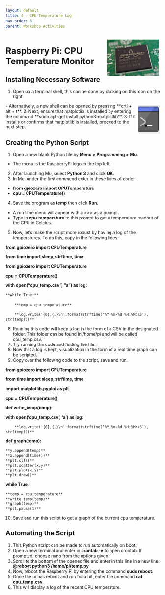 ```yaml
---
layout: default
title: 4 - CPU Temperature Log
nav_order: 6
parent: Workshop Activities
---
```

<img src="images/CPU_temp_log_image1.PNG" style="float:right;width:180px;" alt="image description">

# Raspberry Pi: CPU Temperature Monitor 

## Installing Necessary Software
1. Open up a terminal shell, this can be done by clicking on this icon on the right: 
<img src="images/setting_up_RasPi_image1.PNG" style="float:right;width:80px;height:100px;" alt="terminal."> 
  - Alternatively, a new shell can be opened by pressing **crtl + alt + t**.   
2. Next, ensure that matplotlib is installed by entering the command **sudo apt-get install python3-matplotlib**. 
3. If it installs or confirms that matplotlib is installed, proceed to the next step. 

## Creating the Python Script
1. Open a new blank Python file by **Menu > Programming > Mu**. 
  - The menu is the RaspberryPi logo in the top left.  
2. After launching Mu, select **Python 3** and click **OK**.  
3. In Mu, under the first commend enter in these lines of code:
  - **from gpiozero import CPUTemperature**
  - **cpu = CPUTemperature()**
4. Save the program as **temp** then click **Run**.
  -  A run time menu will appear with a >>> as a prompt. 
  -  Type in **cpu.temperature** to this prompt to get a temperature readout of the CPU in Celcius. 
5. Now, let’s make the script more robust by having a log of the temperatures. To do this, copy in the following lines:


**from gpiozero import CPUTemperature**

**from time import sleep, strftime, time**

**from gpiozero import CPUTemperature**

**cpu = CPUTemperature()**

**with open(“cpu_temp.csv”, “a”) as log:**

	**while True:**             
	
		**temp = cpu.temperature**
		
		**log.write(‘{0},{1}\n’.format(strftime(‘%Y-%m-%d %H:%M:%S’), str(temp)))**
		
6. Running this code will keep a log in the form of a CSV in the designated folder. This folder can be found in /home/pi and will be called cpu_temp.csv. 
7. Try running the code and finding the file.
8. Now that a log is kept, visualization in the form of a real time graph can be scripted.
9. Copy over the following code to the script, save and run.

**from gpiozero import CPUTemperature**

**from time import sleep, strftime, time**

**import matplotlib.pyplot as plt**

**cpu = CPUTemperature()**

**def write_temp(temp):**

**with open(‘cpu_temp.csv’, ‘a’) as log:**

		**log.write(‘{0},{1}\n’.format(strftime(‘%Y-%m-%d %H:%M:%S’), str(temp)))**
		
**def graph(temp):**

	**y.append(temp)**
	**x.append(time())**
	**plt.clf()**
	**plt.scatter(x,y)**
	**plt.plot(x,y)**
	**plt.draw()**

**while True:**

	**temp = cpu.temperature**
	**write_temp(temp)**
	**graph(temp)**
	**plt.pause(1)**

10. Save and run this script to get a graph of the current cpu temperature.

## Automating the Script
1. This Python script can be made to run automatically on boot.
2. Open a new terminal and enter in **crontab -e** to open crontab. If prompted, choose nano from the options given. 
3. Scroll to the bottom of the opened file and enter in this line in a new line:
    **@reboot python3 /home/pi/temp.py**
4. Now, reboot the Raspberry Pi by entering the command **sudo reboot**.
5. Once the pi has reboot and run for a bit, enter the command **cat cpu_temp.csv**.
6. This will display a log of the recent CPU temperature.

